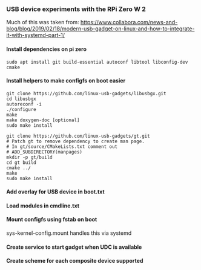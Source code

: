### USB device experiments with the RPi Zero W 2
Much of this was taken from: https://www.collabora.com/news-and-blog/blog/2019/02/18/modern-usb-gadget-on-linux-and-how-to-integrate-it-with-systemd-part-1/

#### Install dependencies on pi zero
    sudo apt install git build-essential autoconf libtool libconfig-dev cmake

#### Install helpers to make configfs on boot easier
    git clone https://github.com/linux-usb-gadgets/libusbgx.git
    cd libusbgx
    autoreconf -i
    ./configure
    make
    make doxygen-doc [optional]
    sudo make install

    git clone https://github.com/linux-usb-gadgets/gt.git
    # Patch gt to remove dependency to create man page.
    # In gt/source/CMakeLists.txt comment out 
    # ADD_SUBDIRECTORY(manpages)
    mkdir -p gt/build
    cd gt build
    cmake ../
    make
    sudo make install
   
#### Add overlay for USB device in boot.txt

#### Load modules in cmdline.txt

#### Mount configfs using fstab on boot
sys-kernel-config.mount handles this via systemd

#### Create service to start gadget when UDC is available

#### Create scheme for each composite device supported
